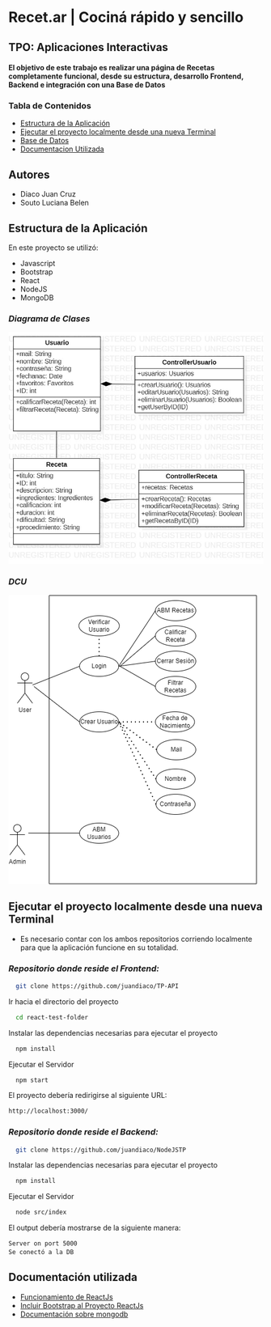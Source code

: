 
# Recet.ar | Cociná rápido y sencillo

## TPO: Aplicaciones Interactivas
#### El objetivo de este trabajo es realizar una página de Recetas completamente funcional, desde su estructura, desarrollo Frontend, Backend e integración con una Base de Datos

### Tabla de Contenidos
* [Estructura de la Aplicación](#application-structure)
* [Ejecutar el proyecto localmente desde una nueva Terminal](#run-locally)
* [Base de Datos](#Base-de-Datos)
* [Documentacion Utilizada](#documentation)



## Autores

- Diaco Juan Cruz
- Souto Luciana Belen


## Estructura de la Aplicación

En este proyecto se utilizó:
- Javascript
- Bootstrap
- React
- NodeJS
- MongoDB
### _Diagrama de Clases_
![App Screenshot](UMLApisDiagram.jpg)
### _DCU_
![App Screenshot](DCU-Apis.png)

## Ejecutar el proyecto localmente desde una nueva Terminal

- Es necesario contar con los ambos repositorios corriendo localmente para que la aplicación funcione en su totalidad.

### _Repositorio donde reside el Frontend:_

```bash
  git clone https://github.com/juandiaco/TP-API
```

Ir hacia el directorio del proyecto

```bash
  cd react-test-folder
```

Instalar las dependencias necesarias para ejecutar el proyecto

```bash
  npm install
```

Ejecutar el Servidor

```bash
  npm start
```

El proyecto debería redirigirse al siguiente URL:

```bash
http://localhost:3000/
```

### _Repositorio donde reside el Backend:_

```bash
  git clone https://github.com/juandiaco/NodeJSTP
```
Instalar las dependencias necesarias para ejecutar el proyecto

```bash
  npm install
```

Ejecutar el Servidor

```bash
  node src/index
```

El output debería mostrarse de la siguiente manera:

```bash
Server on port 5000
Se conectó a la DB
```





## Documentación utilizada

- [Funcionamiento de ReactJs](https://es.reactjs.org/)
- [Incluir Bootstrap al Proyecto ReactJs](https://react-bootstrap.github.io/)
- [Documentación sobre mongodb](https://www.mongodb.com/docs/)



